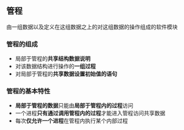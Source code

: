 ## 管程

由一组数据以及定义在这组数据之上的对这组数据的操作组成的软件模块

### 管程的组成

- 局部于管程的**共享结构数据说明**
- 对该数据结构进行操作的**一组过程**
- 对局部于管程的**共享数据设置初始值的语句**

### 管程的基本特性

- **局部于管程的数据**只能由**局部于管程内的过程**访问
- 一个进程**只有通过调用管程内的过程**才能进入管程访问共享数据
- 每次**仅允许一个进程**在管程内执行某个内部过程




